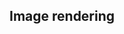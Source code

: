 ## Image rendering

<!-- <values.imageRendering> -->
<!-- </values.imageRendering> -->


<!-- <variants.imageRendering> -->
<!-- </variants.imageRendering> -->
